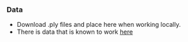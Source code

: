 ### Data
- Download .ply files and place here when working locally.
- There is data that is known to work [here](https://jatentaki.github.io/portfolio/gaussian-splatting/)